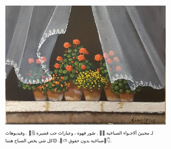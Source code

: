 ![image](../_images/file_32)

لـ محبينَ ألاجـواء الصباحَية 🧺💗 . 
صُور قهوة ، وعباراتَ حب قصيرة 🗒️🌸 .
وفيديوهاتَ صباحَية بدون حقوق ⛅️🌱.
🟡كل شي يخص الصباح هنننا💛👇.